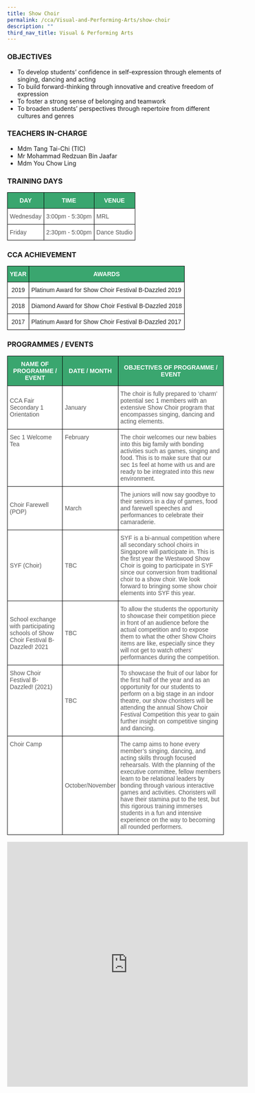 ```yaml
---
title: Show Choir
permalink: /cca/Visual-and-Performing-Arts/show-choir
description: ""
third_nav_title: Visual & Performing Arts
---
```

### OBJECTIVES

*   To develop students’ confidence in self-expression through elements of singing, dancing and acting &nbsp;
*   To build forward-thinking through innovative and creative freedom of expression &nbsp;
*   To foster a strong sense of belonging and teamwork &nbsp;&nbsp;
*   To broaden students’ perspectives through repertoire from different cultures and genres&nbsp;

  

### TEACHERS IN-CHARGE

*   Mdm Tang Tai-Chi (TIC)  
*   Mr Mohammad Redzuan Bin Jaafar
*   Mdm You Chow Ling

  

### TRAINING DAYS

<style type="text/css">
.tg  {border-collapse:collapse;border-spacing:0;}
.tg td{border-color:black;border-style:solid;border-width:1px;font-family:Arial, sans-serif;font-size:14px;
  overflow:hidden;padding:10px 5px;word-break:normal;}
.tg th{border-color:black;border-style:solid;border-width:1px;font-family:Arial, sans-serif;font-size:14px;
  font-weight:normal;overflow:hidden;padding:10px 5px;word-break:normal;}
.tg .tg-k0s0{background-color:#3AA66F;color:#FFF;font-weight:bold;text-align:center;vertical-align:middle}
.tg .tg-mwz3{background-color:#FFF;color:#565656;text-align:left;vertical-align:middle}
.tg .tg-njgx{background-color:#FFF;color:#565656;text-align:left;vertical-align:top}
</style>
<table class="tg">
<thead>
  <tr>
    <th class="tg-k0s0"><span style="color:#FFF;background-color:#3AA66F">DAY</span></th>
    <th class="tg-k0s0"><span style="color:#FFF;background-color:#3AA66F">TIME</span></th>
    <th class="tg-k0s0"><span style="color:#FFF;background-color:#3AA66F">VENUE</span></th>
  </tr>
</thead>
<tbody>
  <tr>
    <td class="tg-mwz3"><span style="color:#565656">Wednesday </span></td>
    <td class="tg-mwz3"><span style="color:#565656">3:00pm - 5:30pm</span></td>
    <td class="tg-njgx">MRL</td>
  </tr>
  <tr>
    <td class="tg-mwz3"><span style="color:#565656">Friday</span></td>
    <td class="tg-mwz3"><span style="color:#565656">2:30pm - 5:00pm</span></td>
    <td class="tg-mwz3"><span style="color:#565656">Dance Studio</span></td>
  </tr>
</tbody>
</table>

### CCA ACHIEVEMENT

<style type="text/css">
.tg  {border-collapse:collapse;border-spacing:0;}
.tg td{border-color:black;border-style:solid;border-width:1px;font-family:Arial, sans-serif;font-size:14px;
  overflow:hidden;padding:10px 5px;word-break:normal;}
.tg th{border-color:black;border-style:solid;border-width:1px;font-family:Arial, sans-serif;font-size:14px;
  font-weight:normal;overflow:hidden;padding:10px 5px;word-break:normal;}
.tg .tg-k0s0{background-color:#3AA66F;color:#FFF;font-weight:bold;text-align:center;vertical-align:middle}
.tg .tg-a3j2{background-color:#FFF;color:#222;text-align:center;vertical-align:middle}
.tg .tg-1ppo{background-color:#FFF;color:#222;text-align:left;vertical-align:middle}
</style>
<table class="tg">
<thead>
  <tr>
    <th class="tg-k0s0"><span style="color:#FFF;background-color:#3AA66F">YEAR</span></th>
    <th class="tg-k0s0"><span style="color:#FFF;background-color:#3AA66F">AWARDS</span></th>
  </tr>
</thead>
<tbody>
  <tr>
    <td class="tg-a3j2"><span style="color:#222;background-color:#FFF">2019</span></td>
    <td class="tg-1ppo"><span style="color:#222;background-color:#FFF">Platinum Award for Show Choir Festival B-Dazzled 2019</span></td>
  </tr>
  <tr>
    <td class="tg-a3j2"><span style="color:#222;background-color:#FFF">2018 </span></td>
    <td class="tg-1ppo"><span style="color:#222;background-color:#FFF">Diamond Award for Show Choir Festival B-Dazzled 2018</span><br></td>
  </tr>
  <tr>
    <td class="tg-a3j2"><span style="color:#222;background-color:#FFF">2017</span> </td>
    <td class="tg-1ppo"><span style="color:#222;background-color:#FFF">Platinum Award for Show Choir Festival B-Dazzled 2017</span></td>
  </tr>
</tbody>
</table>

### PROGRAMMES / EVENTS

<style type="text/css">
.tg  {border-collapse:collapse;border-spacing:0;}
.tg td{border-color:black;border-style:solid;border-width:1px;font-family:Arial, sans-serif;font-size:14px;
  overflow:hidden;padding:10px 5px;word-break:normal;}
.tg th{border-color:black;border-style:solid;border-width:1px;font-family:Arial, sans-serif;font-size:14px;
  font-weight:normal;overflow:hidden;padding:10px 5px;word-break:normal;}
.tg .tg-k0s0{background-color:#3AA66F;color:#FFF;font-weight:bold;text-align:center;vertical-align:middle}
.tg .tg-mwz3{background-color:#FFF;color:#565656;text-align:left;vertical-align:middle}
.tg .tg-njgx{background-color:#FFF;color:#565656;text-align:left;vertical-align:top}
</style>
<table class="tg">
<thead>
  <tr>
    <th class="tg-k0s0"><span style="color:#FFF;background-color:#3AA66F">NAME OF PROGRAMME / EVENT</span></th>
    <th class="tg-k0s0"><span style="color:#FFF;background-color:#3AA66F">DATE / MONTH</span></th>
    <th class="tg-k0s0"><span style="color:#FFF;background-color:#3AA66F">OBJECTIVES OF PROGRAMME / EVENT</span></th>
  </tr>
</thead>
<tbody>
  <tr>
    <td class="tg-mwz3"><span style="color:#565656">CCA Fair</span><br><span style="color:#565656">Secondary 1 Orientation</span><br></td>
    <td class="tg-mwz3"><span style="color:#565656">January</span></td>
    <td class="tg-njgx">The choir is fully prepared to ‘charm’ potential sec 1 members with an extensive Show Choir program that encompasses singing, dancing and acting elements.</td>
  </tr>
  <tr>
    <td class="tg-njgx"><span style="color:#565656">Sec 1 Welcome Tea </span></td>
    <td class="tg-njgx"><span style="color:#565656">February </span></td>
    <td class="tg-njgx"><span style="color:#565656">The choir welcomes our new babies into this big family with bonding activities such as games, singing and food. This is to make sure that our sec 1s feel at home with us and are ready to be integrated into this new environment. </span></td>
  </tr>
  <tr>
    <td class="tg-mwz3"><span style="color:#565656">Choir Farewell (POP)</span><br></td>
    <td class="tg-mwz3"><span style="color:#565656">March</span></td>
    <td class="tg-mwz3"><span style="color:#565656">The juniors will now say goodbye to their seniors in a day of games, food and farewell speeches and performances to celebrate their camaraderie.</span><br></td>
  </tr>
  <tr>
    <td class="tg-mwz3"><span style="color:#565656">SYF (Choir)</span></td>
    <td class="tg-mwz3"><span style="color:#565656">TBC</span></td>
    <td class="tg-mwz3"><span style="color:#565656">SYF is a bi-annual competition where all secondary school choirs in Singapore will participate in. This is the first year the Westwood Show Choir is going to participate in SYF since our conversion from traditional choir to a show choir. We look forward to bringing some show choir elements into SYF this year.</span></td>
  </tr>
  <tr>
    <td class="tg-mwz3"><span style="color:#565656">School exchange with participating schools of Show Choir Festival B-Dazzled! 2021</span><br></td>
    <td class="tg-mwz3"><span style="color:#565656">TBC</span></td>
    <td class="tg-mwz3"><span style="color:#565656">To allow the students the opportunity to showcase their competition piece in front of an audience before the actual competition and to expose them to what the other Show Choirs items are like, especially since they will not get to watch others’ performances during the competition.</span></td>
  </tr>
  <tr>
    <td class="tg-njgx"><span style="color:#565656">Show Choir Festival B-Dazzled! (2021) </span></td>
    <td class="tg-mwz3"><span style="color:#565656">TBC</span></td>
    <td class="tg-mwz3"><span style="color:#565656">To showcase the fruit of our labor for the first half of the year and as an opportunity for our students to perform on a big stage in an indoor theatre, our show choristers will be attending the annual Show Choir Festival Competition this year to gain further insight on competitive singing and dancing. </span></td>
  </tr>
  <tr>
    <td class="tg-njgx">Choir Camp<span style="color:#565656"> </span></td>
    <td class="tg-mwz3"><span style="color:#565656">October/November</span></td>
    <td class="tg-njgx"><span style="color:#565656">The camp aims to hone every member’s singing, dancing, and acting skills through focused rehearsals. With the planning of the executive committee, fellow members learn to be relational leaders by bonding through various interactive games and activities. Choristers will have their stamina put to the test, but this rigorous training immerses students in a fun and intensive experience on the way to becoming all rounded performers. </span></td>
  </tr>
</tbody>
</table>

<iframe allowfullscreen="true" height="569" width="560" frameborder="0" src="https://docs.google.com/presentation/d/e/2PACX-1vSYKGM1tThCalYbflwI2bvoTGt1gI0Nb8KLAp3eEx_gAHUrLgf3uP3mHua1He8OqZPNL61ea4Eg-C-m/embed?start=true&amp;loop=true&amp;delayms=3000"></iframe>